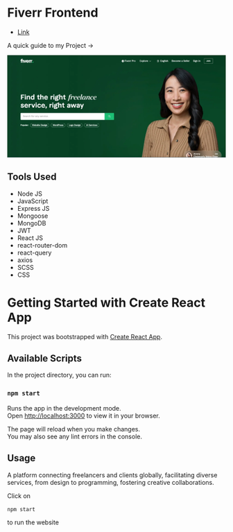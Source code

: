 # Fiverr Frontend

- [Link]()

A quick guide to my Project ->

<img src = "/image.webp">

## Tools Used

- Node JS
- JavaScript
- Express JS
- Mongoose
- MongoDB
- JWT
- React JS
- react-router-dom
- react-query
- axios
- SCSS
- CSS

# Getting Started with Create React App

This project was bootstrapped with [Create React App](https://github.com/facebook/create-react-app).

## Available Scripts

In the project directory, you can run:

### `npm start`

Runs the app in the development mode.\
Open [http://localhost:3000](http://localhost:3000) to view it in your browser.

The page will reload when you make changes.\
You may also see any lint errors in the console.

## Usage

A platform connecting freelancers and clients globally, facilitating diverse services, from design to programming, fostering creative collaborations.

Click on

```js
npm start
``` 
to run the website